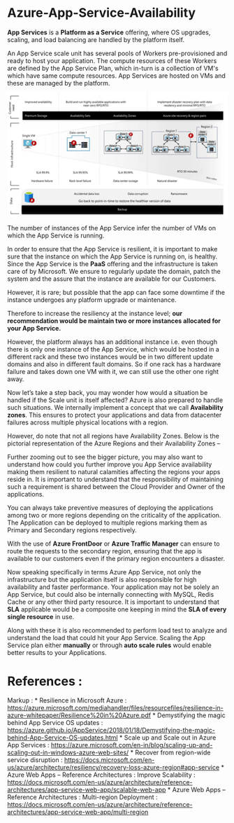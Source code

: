 # Azure-App-Service-Availability

**App Services** is a **Platform as a Service** offering, where OS upgrades, scaling, and load balancing are handled by the platform itself.
 
An App Service scale unit has several pools of Workers pre-provisioned and ready to host your application. The compute resources of these Workers are defined by the App Service Plan, which in-turn is a collection of VM's which have same compute resources. App Services are hosted on VMs and these are managed by the platform.

![overview](./media/overview.png) 

The number of instances of the App Service infer the number of VMs on which the App Service is running.
 
In order to ensure that the App Service is resilient, it is important to make sure that the instance on which the App Service is running on, is healthy. Since the App Service is the **PaaS** offering and the infrastructure is taken care of by Microsoft. We ensure to regularly update the domain, patch the system and the assure that the instance are available for our Customers.
 
However, it is rare; but possible that the app can face some downtime if the instance undergoes any platform upgrade or maintenance.


Therefore to increase the resiliency at the instance level; **our recommendation would be maintain two or more instances allocated for your App Service.** 
 
However, the platform always has an additional instance i.e. even though there is only one instance of the App Service, which would be hosted in a different rack and these two instances would be in two different update domains and also in different fault domains. So if one rack has a hardware failure and takes down one VM with it, we can still use the other one right away. 
  
Now let’s take a step back, you may wonder how would a situation be handled if the Scale unit is itself affected? Azure is also prepared to handle such situations. We internally implement a concept that we call **Availability zones**. This ensures to protect your applications and data from datacenter failures across multiple physical locations with a region.
 
However, do note that not all regions have Availability Zones. Below is the pictorial representation of the Azure Regions and their Availability Zones – 


Further zooming out to see the bigger picture, you may also want to understand how could you further improve you App Service availability making them resilient to natural calamities affecting the regions your apps reside in.
It is important to understand that the responsibility of maintaining such a requirement is shared between the Cloud Provider and Owner of the applications.
 
You can always take preventive measures of deploying the applications among two or more regions depending on the criticality of the application. The Application can be deployed to multiple regions marking them as Primary and Secondary regions respectively. 


With the use of **Azure FrontDoor** or **Azure Traffic Manager** can ensure to route the requests to the secondary region, ensuring that the app is available to our customers even if the primary region encounters a disaster.
  
Now speaking specifically in terms Azure App Service, not only the infrastructure but the application itself is also responsible for high availability and faster performance. Your application may not be solely an App Service, but could also be internally connecting with MySQL, Redis Cache or any other third party resource. It is important to understand that **SLA** applicable would be a composite one keeping in mind the **SLA of every single resource** in use.
 
Along with these it is also recommended to perform load test to analyze and understand the load that could hit your App Service. Scaling the App Service plan either **manually** or through **auto scale rules** would enable better results to your Applications.




# References :

 Markup : * Resilience in Microsoft Azure : https://azure.microsoft.com/mediahandler/files/resourcefiles/resilience-in-azure-whitepaper/Resilience%20in%20Azure.pdf
          * Demystifying the magic behind App Service OS updates : https://azure.github.io/AppService/2018/01/18/Demystifying-the-magic-behind-App-Service-OS-updates.html
          * Scale up and Scale out  in Azure App Services : https://azure.microsoft.com/en-in/blog/scaling-up-and-scaling-out-in-windows-azure-web-sites/
          * Recover from region-wide service disruption : https://docs.microsoft.com/en-us/azure/architecture/resiliency/recovery-loss-azure-region#app-service
          * Azure Web Apps – Reference Architectures : Improve Scalability : https://docs.microsoft.com/en-us/azure/architecture/reference-architectures/app-service-web-app/scalable-web-app
          * Azure Web Apps – Reference Architectures : Multi-region Deployment : https://docs.microsoft.com/en-us/azure/architecture/reference-architectures/app-service-web-app/multi-region
